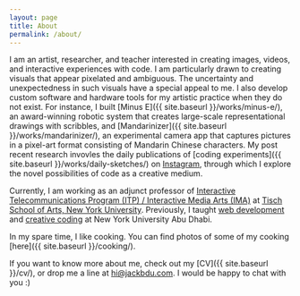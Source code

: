 ```yaml
---
layout: page
title: About
permalink: /about/
---
```


I am an artist, researcher, and teacher interested in creating images, videos, and interactive experiences with code. I am particularly drawn to creating visuals that appear pixelated and ambiguous. The uncertainty and unexpectedness in such visuals have a special appeal to me. I also develop custom software and hardware tools for my artistic practice when they do not exist. For instance, I built [Minus E]({{ site.baseurl }}/works/minus-e/), an award-winning robotic system that creates large-scale representational drawings with scribbles, and [Mandarinizer]({{ site.baseurl }}/works/mandarinizer/), an experimental camera app that captures pictures in a pixel-art format consisting of Mandarin Chinese characters. My post recent research invovles the daily publications of [coding experiments]({{ site.baseurl }}/works/daily-sketches/) on [Instagram](https://www.instagram.com/jackbdu/), through which I explore the novel possibilities of code as a creative medium.

Currently, I am working as an adjunct professor of [Interactive Telecommunications Program (ITP) / Interactive Media Arts (IMA)](https://tisch.nyu.edu/itp) at [Tisch School of Arts, New York University](https://tisch.nyu.edu). Previously, I taught [web development](https://jackbdu.com/teaching/web-development-for-absolute-beginners/) and [creative coding](https://jackbdu.com/teaching/creative-coding-for-absolute-beginners/) at New York University Abu Dhabi.

In my spare time, I like cooking. You can find photos of some of my cooking [here]({{ site.baseurl }}/cooking/).

If you want to know more about me, check out my [CV]({{ site.baseurl }}/cv/), or drop me a line at [hi@jackbdu.com](mailto:hi@jackbdu.com). I would be happy to chat with you :)
